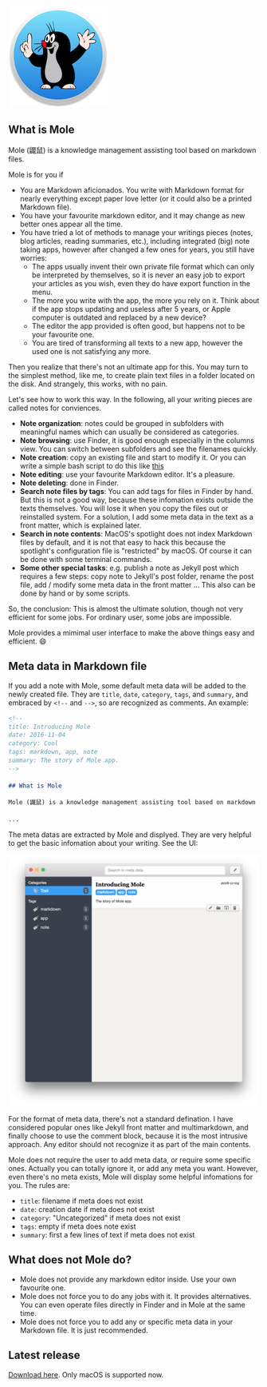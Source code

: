 ![Mole icon](assets/Icon.png)

## What is Mole

Mole (鼹鼠) is a knowledge management assisting tool based on markdown files.

Mole is for you if 

- You are Markdown aficionados. You write with Markdown format for nearly everything except paper love letter (or it could also be a printed Markdown file).
- You have your favourite markdown editor, and it may change as new better ones appear all the time.
- You have tried a lot of methods to manage your writings pieces (notes, blog articles, reading summaries, etc.), including integrated (big) note taking apps, however after changed a few ones for years, you still have worries:
    - The apps usually invent their own private file format which can only be interpreted by themselves, so it is never an easy job to export your articles as you wish, even they do have export function in the menu.
    - The more you write with the app, the more you rely on it. Think about if the app stops updating and useless after 5 years, or Apple computer is outdated and replaced by a new device?
    - The editor the app provided is often good, but happens not to be your favourite one.
    - You are tired of transforming all texts to a new app, however the used one is not satisfying any more.

Then you realize that there's not an ultimate app for this. You may turn to the simplest method, like me, to create plain text files in a folder located on the disk. And strangely, this works, with no pain. 

Let's see how to work this way. In the following, all your writing pieces are called notes for conviences.

- **Note organization**: notes could be grouped in subfolders with meaningful names which can usually be considered as categories.
- **Note browsing**: use Finder, it is good enough especially in the columns view. You can switch between subfolders and see the filenames quickly.
- **Note creation**: copy an existing file and start to modify it. Or you can write a simple bash script to do this like [this](https://gist.github.com/herrkaefer/8c4b84b07e565d8e2ff5e649e55d8f95)
- **Note editing**: use your favourite Markdown editor. It's a pleasure.
- **Note deleting**: done in Finder.
- **Search note files by tags**: You can add tags for files in Finder by hand. But this is not a good way, because these infomation exists outside the texts themselves. You will lose it when you copy the files out or reinstalled system. For a solution, I add some meta data in the text as a front matter, which is explained later.
- **Search in note contents**: MacOS's spotlight does not index Markdown files by default, and it is not that easy to hack this because the spotlight's configuration file is "restricted" by macOS. Of course it can be done with some terminal commands.
- **Some other special tasks**: e.g. publish a note as Jekyll post which requires a few steps: copy note to Jekyll's post folder, rename the post file, add / modify some meta data in the front matter ... This also can be done by hand or by some scripts.

So, the conclusion: This is almost the ultimate solution, though not very efficient for some jobs. For ordinary user, some jobs are impossible.

Mole provides a mimimal user interface to make the above things easy and efficient. 😄


## Meta data in Markdown file

If you add a note with Mole, some default meta data will be added to the  newly created file. They are `title`, `date`, `category`, `tags`, and `summary`, and embraced by `<!--` and `-->`, so are recognized as comments. An example:

```markdown
<!--
title: Introducing Mole
date: 2016-11-04
category: Cool
tags: markdown, app, note
summary: The story of Mole app.
-->

## What is Mole

Mole (鼹鼠) is a knowledge management assisting tool based on markdown files.

...
```

The meta datas are extracted by Mole and displyed. They are very helpful  to get the basic infomation about your writing. See the UI:

![](assets/UI.png)

For the format of meta data, there's not a standard defination. I have considered popular ones like Jekyll front matter and multimarkdown, and finally choose to use the comment block, because it is the most intrusive approach. Any editor should not recognize it as part of the main contents.

Mole does not require the user to add meta data, or require some specific ones. Actually you can totally ignore it, or add any meta you want. However, even there's no meta exists, Mole will display some helpful infomations for you. The rules are:

- `title`: filename if meta does not exist
- `date`: creation date if meta does not exist
- `category`: "Uncategorized" if meta does not exist
- `tags`: empty if meta does note exist
- `summary`: first a few lines of text if meta does not exist


## What does not Mole do?

- Mole does not provide any markdown editor inside. Use your own favourite one.
- Mole does not force you to do any jobs with it. It provides alternatives. You can even operate files directly in Finder and in Mole at the same time.
- Mole does not force you to add any or specific meta data in your Markdown file. It is just recommended.

## Latest release

[Download here](https://github.com/herrkaefer/Mole/releases). Only macOS is supported now.





